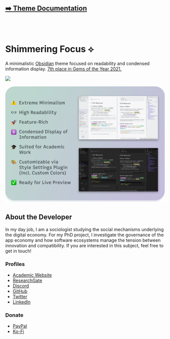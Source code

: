 ## [➡️ Theme Documentation](https://chrisgrieser.github.io/shimmering-focus/)
<br><br>

# Shimmering Focus ⟡

A minimalistic [Obsidian](https://obsidian.md/) theme focused on readability and condensed information display. [7th place in Gems of the Year 2021.](https://obsidian.md/goty2021)

![](https://img.shields.io/badge/downloads-21558-6E4E9B?style=plastic)

![Promo Screenshot](docs/images/Promo%20Screenshot/promo-screenshot.png)

## About the Developer
In my day job, I am a sociologist studying the social mechanisms underlying the digital economy. For my PhD project, I investigate the governance of the app economy and how software ecosystems manage the tension between innovation and compatibility. If you are interested in this subject, feel free to get in touch!

<!-- markdown-link-check-disable -->

### Profiles
- [Academic Website](https://chris-grieser.de/)
- [ResearchGate](https://www.researchgate.net/profile/Christopher-Grieser)
- [Discord](https://discordapp.com/users/462774483044794368/)
- [GitHub](https://github.com/chrisgrieser/)
- [Twitter](https://twitter.com/pseudo_meta)
- [LinkedIn](https://www.linkedin.com/in/christopher-grieser-ba693b17a/)

### Donate
- [PayPal](https://www.paypal.com/PayPalme/ChrisGrieser)
- [Ko-Fi](https://ko-fi.com/pseudometa)
